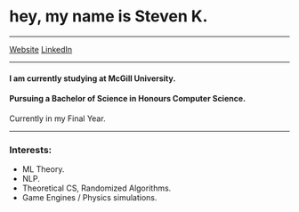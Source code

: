<h1>
  hey, my name is Steven K.
</h1>

---
[Website](https://stevenkoniaev.github.io/)  [LinkedIn](https://www.linkedin.com/in/steven-koniaev-944ba422a/)

---

#### I am currently studying at McGill University.
#### Pursuing a Bachelor of Science in Honours Computer Science.
Currently in my Final Year.

--- 

### Interests:

- ML Theory.
- NLP.
- Theoretical CS, Randomized Algorithms.
- Game Engines / Physics simulations.


























‎ 
